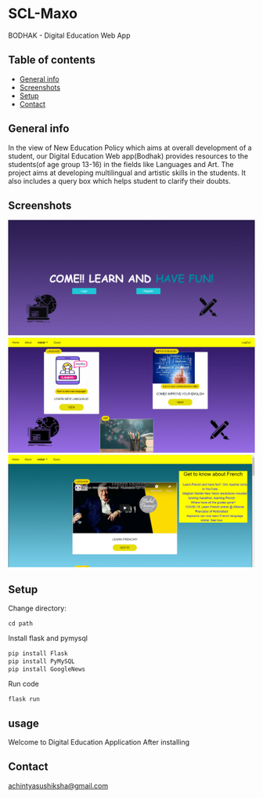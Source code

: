 # SCL-Maxo
BODHAK - Digital Education Web App

## Table of contents
* [General info](#general-info)
* [Screenshots](#screenshots)
* [Setup](#setup)
* [Contact](#contact)

## General info
In the view of New Education Policy which aims at overall development of a student, our Digital Education Web app(Bodhak) provides resources to the students(of age group 13-16) in the fields like Languages and Art. The project aims at developing multilingual and artistic skills in the students. It also includes a query box which helps student to clarify their doubts.

## Screenshots
![home page](./maxo_scl/static/images/snapshots/home_achintya.PNG "Home page")
![main page](./maxo_scl/static/images/snapshots/mainpage_whatsapp.PNG "Main page")
![language page](./maxo_scl/static/images/snapshots/language_achintya.PNG "Language page")

## Setup
Change directory:
```
cd path
```
Install flask and pymysql
```
pip install Flask
pip install PyMySQL
pip install GoogleNews
```
Run code
```
flask run
```

## usage
Welcome to Digital Education Application
After installing 

## Contact
 achintyasushiksha@gmail.com

